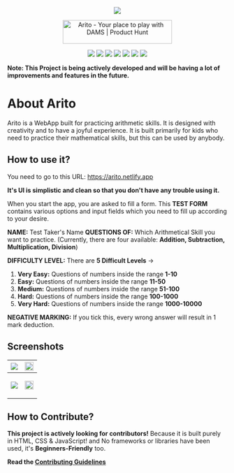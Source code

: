 <p align="center"><img src="https://user-images.githubusercontent.com/65062036/202618151-422d8322-ada5-43d3-9600-90de1faa306b.png"></p>

<p align="center">
<a href="https://www.producthunt.com/posts/arito?utm_source=badge-featured&utm_medium=badge&utm_souce=badge-arito" target="_blank"><img src="https://api.producthunt.com/widgets/embed-image/v1/featured.svg?post_id=367945&theme=light" alt="Arito - Your&#0032;place&#0032;to&#0032;play&#0032;with&#0032;DAMS | Product Hunt" style="width: 250px; height: 54px;" width="250" height="54" /></a></p>


<p align="center">
</a>
<a href="https://github.com/prakhartiwari0/Arito/issues"><img src="https://img.shields.io/github/issues/prakhartiwari0/arito?style=plastic"></a>
<a href=""><img src="https://img.shields.io/github/stars/prakhartiwari0/arito?style=plastic?label=forks"></a>
<a href=""><img src="https://img.shields.io/github/forks/prakhartiwari0/arito?style=plastic"></a>
<a href="https://github.com/prakhartiwari0/Arito/discussions"><img src="https://img.shields.io/github/discussions/prakhartiwari0/arito?style=plastic"></a>
<a href=""><img src="https://img.shields.io/github/v/release/prakhartiwari0/arito?style=plastic"></a>
<img src="https://api.netlify.com/api/v1/badges/651333f0-6bd5-4b60-b0f3-6573c569a279/deploy-status">
<a href="https://www.buymeacoffee.com/prakhartiwari0"><img src="https://img.shields.io/github/sponsors/prakhartiwari0?style=plastic"></a>

</p>

**Note: This Project is being actively developed and will be having a lot of improvements and features in the future.** 

# About Arito

Arito is a WebApp built for practicing arithmetic skills. It is designed with creativity and to have a joyful experience. It is built primarily for kids who need to practice their mathematical skills, but this can be used by anybody.

## How to use it?

You need to go to this URL: https://arito.netlify.app

**It's UI is simplistic and clean so that you don't have any trouble using it.**

When you start the app, you are asked to fill a form. This **TEST FORM** contains various options and input fields which you need to fill up according to your desire.

**NAME:** Test Taker's Name
**QUESTIONS OF:** Which Arithmetical Skill you want to practice. (Currently, there are four available: **Addition, Subtraction, Multiplication, Division**)

**DIFFICULTY LEVEL:** There are **5 Difficult Levels** ->
1. **Very Easy:** Questions of numbers inside the range  **1-10**
2. **Easy:** Questions of numbers inside the range **11-50**
3. **Medium:** Questions of numbers inside the range **51-100**
4. **Hard:** Questions of numbers inside the range **100-1000**
5. **Very Hard:** Questions of numbers inside the range **1000-10000**

**NEGATIVE MARKING:** If you tick this, every wrong answer will result in 1 mark deduction.

## Screenshots

<!-- <img src="" width="100px"> -->


| <img src="https://user-images.githubusercontent.com/65062036/202841033-8902eef7-d9e7-48b0-bc50-e1e1a8ef9ae4.png" width=""> | <img src="https://user-images.githubusercontent.com/65062036/202834592-3cb46f68-a64b-4c63-beb5-de674a1068bd.png" width="100%"> |
| ------------- | ------------- |
| <p align="center"> <img src="https://user-images.githubusercontent.com/65062036/202834600-5f081477-d185-4ff4-857e-a5443ea7c0e7.png" width=""></p> | <p align="center"> <img src="https://user-images.githubusercontent.com/65062036/202834605-d5025853-e788-4423-a8c7-7600f2c55ab1.png" width="100%"></p> |


## How to Contribute?
**This project is actively looking for contributors!**
Because it is built purely in HTML, CSS & JavaScript! and No frameworks or libraries have been used, it's **Beginners-Friendly**  too.

**Read the [Contributing Guidelines](https://github.com/prakhartiwari0/Arito/blob/main/CONTRIBUTING.md#contributing-guidelines)**


